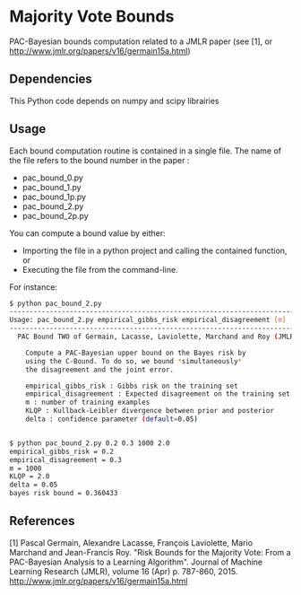 Majority Vote Bounds
====================

PAC-Bayesian bounds computation related to a JMLR paper (see [1], or http://www.jmlr.org/papers/v16/germain15a.html)

## Dependencies
This Python code depends on numpy and scipy librairies

## Usage
Each bound computation routine is contained in a single file.
The name of the file refers to the bound number in the paper :
* pac_bound_0.py
* pac_bound_1.py
* pac_bound_1p.py
* pac_bound_2.py
* pac_bound_2p.py

You can compute a bound value by either:
* Importing the file in a python project and calling the contained function, or
* Executing the file from the command-line.

For instance:
``` bash
$ python pac_bound_2.py
----------------------------------------------------------------------------------------------------
Usage: pac_bound_2.py empirical_gibbs_risk empirical_disagreement [m] [KLQP] [delta]
----------------------------------------------------------------------------------------------------
  PAC Bound TWO of Germain, Lacasse, Laviolette, Marchand and Roy (JMLR 2015)

    Compute a PAC-Bayesian upper bound on the Bayes risk by
    using the C-Bound. To do so, we bound *simultaneously*
    the disagreement and the joint error.

    empirical_gibbs_risk : Gibbs risk on the training set
    empirical_disagreement : Expected disagreement on the training set
    m : number of training examples
    KLQP : Kullback-Leibler divergence between prior and posterior
    delta : confidence parameter (default=0.05)


$ python pac_bound_2.py 0.2 0.3 1000 2.0
empirical_gibbs_risk = 0.2
empirical_disagreement = 0.3
m = 1000
KLQP = 2.0
delta = 0.05
bayes risk bound = 0.360433
```

## References
[1] Pascal Germain, Alexandre Lacasse, François Laviolette, Mario Marchand and Jean-Francis Roy. 
"Risk Bounds for the Majority Vote: From a PAC-Bayesian Analysis to a Learning Algorithm". 
Journal of Machine Learning Research (JMLR), volume 16 (Apr) p. 787-860, 2015.
http://www.jmlr.org/papers/v16/germain15a.html
